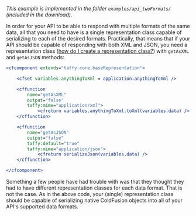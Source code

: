 _This example is implemented in the folder `examples/api_twoFormats/` (included in the download)._

In order for your API to be able to respond with multiple formats of the same data, all that you need to have is a single representation class capable of serializing to each of the desired formats. Practically, that means that if your API should be capable of responding with both XML and JSON, you need a representation class ([how do I create a representation class?](https://github.com/atuttle/Taffy/wiki/So-you-want-to:-Serialize-data-to-a-different-data-type)) with `getAsXML` and `getAsJSON` methods:

```cfm
<cfcomponent extends="taffy.core.baseRepresentation">

	<cfset variables.anythingToXml = application.anythingToXml />

	<cffunction
		name="getAsXML"
		output="false"
		taffy:mime="application/xml">
			<cfreturn variables.anythingToXml.toXml(variables.data) />
	</cffunction>

	<cffunction
		name="getAsJSON"
		output="false"
		taffy:default="true"
		taffy:mime="application/json">
			<cfreturn serializeJson(variables.data) />
	</cffunction>

</cfcomponent>
```

Something a few people have had trouble with was that they thought they had to have different representation classes for each data format. That is not the case. As in the above code, your (single) representation class should be capable of serializing native ColdFusion objects into all of your API's supported data formats.